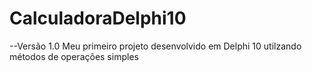 # CalculadoraDelphi10
--Versão 1.0
Meu primeiro projeto desenvolvido em Delphi 10 utilzando métodos de operações simples


